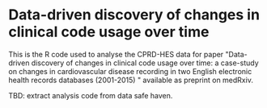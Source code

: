 # Data-driven discovery of changes in clinical code usage over time

This is the R code used to analyse the CPRD-HES data for paper "Data-driven discovery of changes in clinical code usage over time: a case-study on changes in cardiovascular disease recording in two English electronic health records databases (2001-2015)
" available as preprint on medRxiv. 

TBD: extract analysis code from data safe haven.
